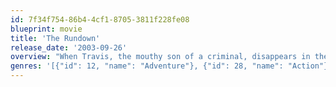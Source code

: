 ```yaml
---
id: 7f34f754-86b4-4cf1-8705-3811f228fe08
blueprint: movie
title: 'The Rundown'
release_date: '2003-09-26'
overview: "When Travis, the mouthy son of a criminal, disappears in the Amazon in search of a treasured artifact, his father sends in Beck, who becomes Travis's rival for the affections of Mariana, a mysterious Brazilian woman. With his steely disposition, Beck is a man of few words -- but it takes him all the discipline he can muster to work with Travis to nab a tyrant who's after the same treasure."
genres: '[{"id": 12, "name": "Adventure"}, {"id": 28, "name": "Action"}, {"id": 35, "name": "Comedy"}, {"id": 53, "name": "Thriller"}]'
---
```

